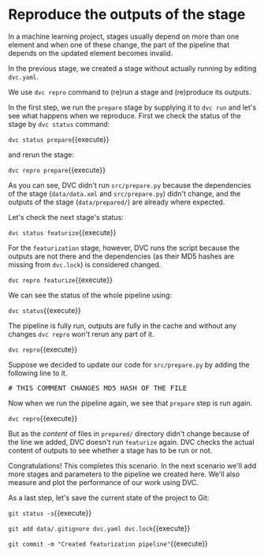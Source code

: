 # Reproduce the outputs of the stage

In a machine learning project, stages usually depend on more than one element
and when one of these change, the part of the pipeline that depends on the
updated element becomes invalid.

In the previous stage, we created a stage without actually running by editing
`dvc.yaml`.

We use `dvc repro` command to (re)run a stage and (re)produce its outputs.

In the first step, we run the `prepare` stage by supplying it to `dvc run` and
let's see what happens when we reproduce. First we check the status of the stage
by `dvc status` command:

`dvc status prepare`{{execute}}

and rerun the stage:

`dvc repro prepare`{{execute}}

As you can see, DVC didn't run `src/prepare.py` because the dependencies of the
stage (`data/data.xml` and `src/prepare.py`) didn't change, and the outputs of the
stage (`data/prepared/`) are already where expected.

Let's check the next stage's status:

`dvc status featurize`{{execute}}

For the `featurization` stage, however, DVC runs the script because the outputs
are not there and the dependencies (as their MD5 hashes are missing from
`dvc.lock`) is considered changed.

`dvc repro featurize`{{execute}}

We can see the status of the whole pipeline using:

`dvc status`{{execute}}

The pipeline is fully run, outputs are fully in the cache and without any
changes `dvc repro` won't rerun any part of it.

`dvc repro`{{execute}}

Suppose we decided to update our code for `src/prepare.py` by adding the
following line to it.

<pre class="file" data-filename="stages/src/prepare.py" data-target="append">
# THIS COMMENT CHANGES MD5 HASH OF THE FILE
</pre>

Now when we run the pipeline again, we see that `prepare` step is run again. 

`dvc repro`{{execute}}

But as the _content_ of files in `prepared/` directory didn't change because of
the line we added, DVC doesn't run `featurize` again. DVC checks the actual
content of outputs to see whether a stage has to be run or not.

Congratulations! This completes this scenario. In the next scenario we'll add
more stages and parameters to the pipeline we created here. We'll also measure
and plot the performance of our work using DVC.

As a last step, let's save the current state of the project to Git:

`git status -s`{{execute}}

`git add data/.gitignore dvc.yaml dvc.lock`{{execute}}

`git commit -m "Created featurization pipeline"`{{execute}}
